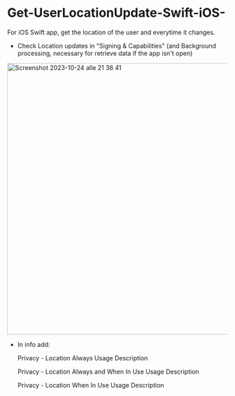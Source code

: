 # Get-UserLocationUpdate-Swift-iOS-

For iOS Swift app, get the location of the user and everytime it changes.

- Check Location updates in "Signing & Capabilities" (and Background processing, necessary for retrieve data if the app isn't open)

<img width="621" alt="Screenshot 2023-10-24 alle 21 38 41" src="https://github.com/Duss02/Get-UserLocationUpdate-Swift-iOS-/assets/87281404/33c29e5e-abde-4205-8fda-59e205fd16c3">

- In info add:

  Privacy - Location Always Usage Description

  Privacy - Location Always and When In Use Usage Description

  Privacy - Location When In Use Usage Description
 
